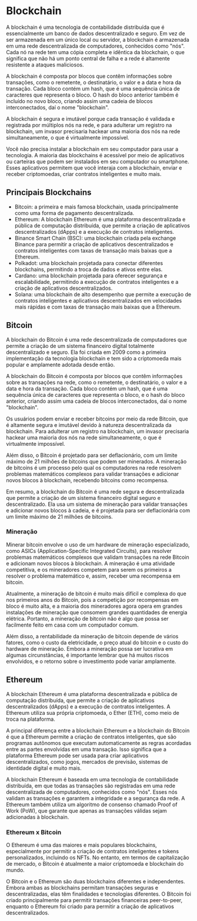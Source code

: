 # Blockchain

A blockchain é uma tecnologia de contabilidade distribuída que é essencialmente um banco de dados descentralizado e seguro. Em vez de ser armazenada em um único local ou servidor, a blockchain é armazenada em uma rede descentralizada de computadores, conhecidos como "nós". Cada nó na rede tem uma cópia completa e idêntica da blockchain, o que significa que não há um ponto central de falha e a rede é altamente resistente a ataques maliciosos.

A blockchain é composta por blocos que contêm informações sobre transações, como o remetente, o destinatário, o valor e a data e hora da transação. Cada bloco contém um hash, que é uma sequência única de caracteres que representa o bloco. O hash do bloco anterior também é incluído no novo bloco, criando assim uma cadeia de blocos interconectados, daí o nome "blockchain".

A blockchain é segura e imutável porque cada transação é validada e registrada por múltiplos nós na rede, e para adulterar um registro na blockchain, um invasor precisaria hackear uma maioria dos nós na rede simultaneamente, o que é virtualmente impossível.

Você não precisa instalar a blockchain em seu computador para usar a tecnologia. A maioria das blockchains é acessível por meio de aplicativos ou carteiras que podem ser instalados em seu computador ou smartphone. Esses aplicativos permitem que você interaja com a blockchain, enviar e receber criptomoedas, criar contratos inteligentes e muito mais.

## Principais Blockchains

- Bitcoin: a primeira e mais famosa blockchain, usada principalmente como uma forma de pagamento descentralizada.
- Ethereum: A blockchain Ethereum é uma plataforma descentralizada e pública de computação distribuída, que permite a criação de aplicativos descentralizados (dApps) e a execução de contratos inteligentes.
- Binance Smart Chain (BSC): uma blockchain criada pela exchange Binance para permitir a criação de aplicativos descentralizados e contratos inteligentes com taxas de transação mais baixas que a Ethereum.
- Polkadot: uma blockchain projetada para conectar diferentes blockchains, permitindo a troca de dados e ativos entre elas.
- Cardano: uma blockchain projetada para oferecer segurança e escalabilidade, permitindo a execução de contratos inteligentes e a criação de aplicativos descentralizados.
- Solana: uma blockchain de alto desempenho que permite a execução de contratos inteligentes e aplicativos descentralizados em velocidades mais rápidas e com taxas de transação mais baixas que a Ethereum.


## Bitcoin

A blockchain do Bitcoin é uma rede descentralizada de computadores que permite a criação de um sistema financeiro digital totalmente descentralizado e seguro. Ela foi criada em 2009 como a primeira implementação da tecnologia blockchain e tem sido a criptomoeda mais popular e amplamente adotada desde então.

A blockchain do Bitcoin é composta por blocos que contêm informações sobre as transações na rede, como o remetente, o destinatário, o valor e a data e hora da transação. Cada bloco contém um hash, que é uma sequência única de caracteres que representa o bloco, e o hash do bloco anterior, criando assim uma cadeia de blocos interconectados, daí o nome "blockchain".

Os usuários podem enviar e receber bitcoins por meio da rede Bitcoin, que é altamente segura e imutável devido à natureza descentralizada da blockchain. Para adulterar um registro na blockchain, um invasor precisaria hackear uma maioria dos nós na rede simultaneamente, o que é virtualmente impossível.

Além disso, o Bitcoin é projetado para ser deflacionário, com um limite máximo de 21 milhões de bitcoins que podem ser minerados. A mineração de bitcoins é um processo pelo qual os computadores na rede resolvem problemas matemáticos complexos para validar transações e adicionar novos blocos à blockchain, recebendo bitcoins como recompensa.

Em resumo, a blockchain do Bitcoin é uma rede segura e descentralizada que permite a criação de um sistema financeiro digital seguro e descentralizado. Ela usa um sistema de mineração para validar transações e adicionar novos blocos à cadeia, e é projetada para ser deflacionária com um limite máximo de 21 milhões de bitcoins.

### Mineração

Minerar bitcoin envolve o uso de um hardware de mineração especializado, como ASICs (Application-Specific Integrated Circuits), para resolver problemas matemáticos complexos que validam transações na rede Bitcoin e adicionam novos blocos à blockchain. A mineração é uma atividade competitiva, e os mineradores competem para serem os primeiros a resolver o problema matemático e, assim, receber uma recompensa em bitcoin.

Atualmente, a mineração de bitcoin é muito mais difícil e complexa do que nos primeiros anos do Bitcoin, pois a competição por recompensas em bloco é muito alta, e a maioria dos mineradores agora opera em grandes instalações de mineração que consomem grandes quantidades de energia elétrica. Portanto, a mineração de bitcoin não é algo que possa ser facilmente feito em casa com um computador comum.

Além disso, a rentabilidade da mineração de bitcoin depende de vários fatores, como o custo da eletricidade, o preço atual do bitcoin e o custo do hardware de mineração. Embora a mineração possa ser lucrativa em algumas circunstâncias, é importante lembrar que há muitos riscos envolvidos, e o retorno sobre o investimento pode variar amplamente.

## Ethereum

A blockchain Ethereum é uma plataforma descentralizada e pública de computação distribuída, que permite a criação de aplicativos descentralizados (dApps) e a execução de contratos inteligentes. A Ethereum utiliza sua própria criptomoeda, o Ether (ETH), como meio de troca na plataforma.

A principal diferença entre a blockchain Ethereum e a blockchain do Bitcoin é que a Ethereum permite a criação de contratos inteligentes, que são programas autônomos que executam automaticamente as regras acordadas entre as partes envolvidas em uma transação. Isso significa que a plataforma Ethereum pode ser usada para criar aplicativos descentralizados, como jogos, mercados de previsão, sistemas de identidade digital e muito mais.

A blockchain Ethereum é baseada em uma tecnologia de contabilidade distribuída, em que todas as transações são registradas em uma rede descentralizada de computadores, conhecidos como "nós". Esses nós validam as transações e garantem a integridade e a segurança da rede. A Ethereum também utiliza um algoritmo de consenso chamado Proof of Work (PoW), que garante que apenas as transações válidas sejam adicionadas à blockchain.

### Ethereum x Bitcoin

O Ethereum é uma das maiores e mais populares blockchains, especialmente por permitir a criação de contratos inteligentes e tokens personalizados, incluindo os NFTs. No entanto, em termos de capitalização de mercado, o Bitcoin é atualmente a maior criptomoeda e blockchain do mundo.

O Bitcoin e o Ethereum são duas blockchains diferentes e independentes. Embora ambas as blockchains permitam transações seguras e descentralizadas, elas têm finalidades e tecnologias diferentes. O Bitcoin foi criado principalmente para permitir transações financeiras peer-to-peer, enquanto o Ethereum foi criado para permitir a criação de aplicativos descentralizados.

